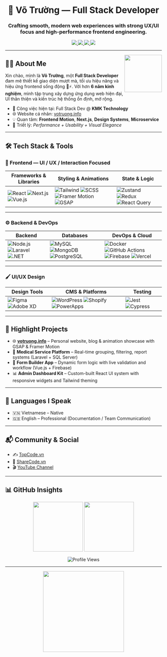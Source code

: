 <h1 align="center">🚀 Võ Trường — Full Stack Developer</h1>
<h3 align="center">Crafting smooth, modern web experiences with strong UX/UI focus and high-performance frontend engineering.</h3>

<p align="center">
  <a href="https://votruong.info" target="_blank">
    <img src="https://img.shields.io/badge/Portfolio-votruong.info-0A66C2?style=for-the-badge&logo=google-chrome&logoColor=white" />
  </a>
  <a href="https://linkedin.com/in/võ-trường-3432882a0/" target="_blank">
    <img src="https://img.shields.io/badge/LinkedIn-0A66C2?style=for-the-badge&logo=linkedin&logoColor=white" />
  </a>
  <a href="mailto:truong.vd2000@gmail.com">
    <img src="https://img.shields.io/badge/Gmail-D14836?style=for-the-badge&logo=gmail&logoColor=white" />
  </a>
  <a href="https://www.youtube.com/@truongbinnn" target="_blank">
    <img src="https://img.shields.io/badge/YouTube-FF0000?style=for-the-badge&logo=youtube&logoColor=white" />
  </a>
</p>

---

<img align="right" src="https://www.votruong.info/perimg/me.png" width="120" />

## 👨‍💻 About Me

Xin chào, mình là **Võ Trường**, một **Full Stack Developer** đam mê thiết kế giao diện mượt mà, tối ưu hiệu năng và hiệu ứng frontend sống động 🎨⚡. Với hơn **6 năm kinh nghiệm**, mình tập trung xây dựng ứng dụng web hiện đại, UI thân thiện và kiến trúc hệ thống ổn định, mở rộng.

- 🔭 Công việc hiện tại: Full Stack Dev @ **KMK Technology**
- 🌐 Website cá nhân: [votruong.info](https://www.votruong.info)
- 💡 Quan tâm: **Frontend Motion**, **Next.js**, **Design Systems**, **Microservice**
- 🧠 Triết lý: *Performance + Usability + Visual Elegance*

---

## 🛠 Tech Stack & Tools

### 🧩 Frontend — UI / UX / Interaction Focused

| Frameworks & Libraries | Styling & Animations | State & Logic |
|------------------------|----------------------|----------------|
| ![React](https://img.shields.io/badge/React-20232A?style=flat&logo=react&logoColor=61DAFB) ![Next.js](https://img.shields.io/badge/Next.js-black?style=flat&logo=next.js) ![Vue.js](https://img.shields.io/badge/Vue.js-35495E?style=flat&logo=vue.js&logoColor=4FC08D) | ![Tailwind](https://img.shields.io/badge/Tailwind_CSS-06B6D4?style=flat&logo=tailwind-css&logoColor=white) ![SCSS](https://img.shields.io/badge/SCSS-CC6699?style=flat&logo=sass&logoColor=white) ![Framer Motion](https://img.shields.io/badge/Framer_Motion-0055FF?style=flat&logo=framer) ![GSAP](https://img.shields.io/badge/GSAP-88CE02?style=flat&logo=greensock&logoColor=white) | ![Zustand](https://img.shields.io/badge/Zustand-000000?style=flat&logo=react&logoColor=white) ![Redux](https://img.shields.io/badge/Redux-764ABC?style=flat&logo=redux&logoColor=white) ![React Query](https://img.shields.io/badge/React_Query-FF4154?style=flat&logo=react-query&logoColor=white) |

---

### ⚙️ Backend & DevOps

| Backend | Databases | DevOps & Cloud |
|--------|-----------|----------------|
| ![Node.js](https://img.shields.io/badge/Node.js-339933?style=flat&logo=node.js&logoColor=white) ![Laravel](https://img.shields.io/badge/Laravel-FF2D20?style=flat&logo=laravel&logoColor=white) ![.NET](https://img.shields.io/badge/.NET-512BD4?style=flat&logo=dotnet&logoColor=white) | ![MySQL](https://img.shields.io/badge/MySQL-4479A1?style=flat&logo=mysql&logoColor=white) ![MongoDB](https://img.shields.io/badge/MongoDB-47A248?style=flat&logo=mongodb&logoColor=white) ![PostgreSQL](https://img.shields.io/badge/PostgreSQL-336791?style=flat&logo=postgresql&logoColor=white) | ![Docker](https://img.shields.io/badge/Docker-2496ED?style=flat&logo=docker&logoColor=white) ![GitHub Actions](https://img.shields.io/badge/GitHub_Actions-2088FF?style=flat&logo=github-actions&logoColor=white) ![Firebase](https://img.shields.io/badge/Firebase-FFCA28?style=flat&logo=firebase&logoColor=black) ![Vercel](https://img.shields.io/badge/Vercel-000000?style=flat&logo=vercel&logoColor=white) |

---

### 🖌️ UI/UX Design

| Design Tools | CMS & Platforms | Testing |
|--------------|----------------|---------|
| ![Figma](https://img.shields.io/badge/Figma-F24E1E?style=flat&logo=figma&logoColor=white) ![Adobe XD](https://img.shields.io/badge/Adobe_XD-FF61F6?style=flat&logo=adobe-xd&logoColor=white) | ![WordPress](https://img.shields.io/badge/WordPress-21759B?style=flat&logo=wordpress&logoColor=white) ![Shopify](https://img.shields.io/badge/Shopify-96BF47?style=flat&logo=shopify&logoColor=white) ![PowerApps](https://img.shields.io/badge/PowerApps-742774?style=flat&logo=microsoft-powerapps&logoColor=white) | ![Jest](https://img.shields.io/badge/Jest-C21325?style=flat&logo=jest&logoColor=white) ![Cypress](https://img.shields.io/badge/Cypress-17202C?style=flat&logo=cypress&logoColor=white) |

---

## 💎 Highlight Projects

- 🌐 [**votruong.info**](https://votruong.info) – Personal website, blog & animation showcase with GSAP & Framer Motion  
- 🏥 **Medical Service Platform** – Real-time grouping, filtering, report systems (Laravel + SQL Server)  
- 🧩 **Form Builder App** – Dynamic form logic with live validation and workflow (Vue.js + Firebase)  
- 📊 **Admin Dashboard Kit** – Custom-built React UI system with responsive widgets and Tailwind theming

---

## 🧠 Languages I Speak

- 🇻🇳 Vietnamese – Native  
- 🇬🇧 English – Professional (Documentation / Team Communication)

---

## 📬 Community & Social

- ✍️ [TopCode.vn](https://topcode.vn/thanh-vien/vo-61380.htm)
- 💾 [ShareCode.vn](https://sharecode.vn/thanh-vien/truong-259085.htm)
- 🎬 [YouTube Channel](https://www.youtube.com/@truongbinnn)

---

## 📊 GitHub Insights

<p align="center">
  <img src="https://github-readme-stats.vercel.app/api?username=truongraph&show_icons=true&theme=transparent&hide_title=true&hide_rank=false" height="160" />
  <img src="https://github-readme-stats.vercel.app/api/top-langs/?username=truongraph&layout=compact&theme=transparent&langs_count=6" height="160" />
</p>

<p align="center">
  <img src="https://komarev.com/ghpvc/?username=truongraph&color=blueviolet" alt="Profile Views" />
</p>

---

<p align="center">
  <img src="https://i.giphy.com/media/v1.Y2lkPTc5MGI3NjExNHd5cjBoN210dmp5ZHhpdjVhZnluMHZ6eW1vZGQwZndidWd5bWp4OCZlcD12MV9pbnRlcm5hbF9naWZfYnlfaWQmY3Q9dHM/B6wdZEDP2TXRkA83o5/giphy.gif" width="260" />
</p>
